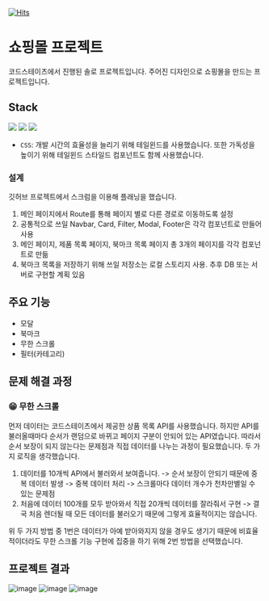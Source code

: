 [![Hits](https://hits.seeyoufarm.com/api/count/incr/badge.svg?url=https%3A%2F%2Fgithub.com%2Fzop1234%2Ffe-sprint-coz-shopping&count_bg=%2379C83D&title_bg=%23555555&icon=&icon_color=%23E7E7E7&title=CONTRIBUTORS&edge_flat=false)](https://hits.seeyoufarm.com)

# 쇼핑몰 프로젝트
코드스테이츠에서 진행된 솔로 프로젝트입니다. 주어진 디자인으로 쇼핑몰을 만드는 프로젝트입니다.

## Stack
<img src="https://img.shields.io/badge/Javascript-F7DF1E?style=flat-square&logo=Javascript&logoColor=white"/> <img src="https://img.shields.io/badge/React-61DAFB?style=flat-square&logo=React&logoColor=white"/> <img src="https://img.shields.io/badge/TailwindCSS-06B6D4?style=flat-square&logo=tailwindcss&logoColor=white"/> <br/>

- ```CSS```: 개발 시간의 효율성을 늘리기 위해 테일윈드를 사용했습니다. 또한 가독성을 높이기 위해 테일윈드 스타일드 컴포넌트도 함께 사용했습니다.

### 설계
깃허브 프로젝트에서 스크럼을 이용해 플래닝을 했습니다.
1. 메인 페이지에서 Route를 통해 페이지 별로 다른 경로로 이동하도록 설정
2. 공통적으로 쓰일 Navbar, Card, Filter, Modal, Footer은 각각 컴포넌트로 만들어 사용
3. 메인 페이지, 제품 목록 페이지, 북마크 목록 페이지 총 3개의 페이지를 각각 컴포넌트로 만듦
4. 북마크 목록을 저장하기 위해 쓰일 저장소는 로컬 스토리지 사용. 추후 DB 또는 서버로 구현할 계획 있음

## 주요 기능
- 모달
- 북마크
- 무한 스크롤
- 필터(카테고리)

## 문제 해결 과정
### 😁 무한 스크롤
먼저 데이터는 코드스테이츠에서 제공한 상품 목록 API를 사용했습니다. 
하지만 API를 불러올때마다 순서가 랜덤으로 바뀌고 페이지 구분이 안되어 있는 API였습니다.
따라서 순서 보장이 되지 않는다는 문제점과 직접 데이터를 나누는 과정이 필요했습니다.
두 가지 로직을 생각했습니다.
1. 데이터를 10개씩 API에서 불러와서 보여줍니다. -> 순서 보장이 안되기 때문에 중복 데이터 발생 -> 중복 데이터 처리 -> 스크롤마다 데이터 개수가 천차만별일 수 있는 문제점
2. 처음에 데이터 100개를 모두 받아와서 직접 20개씩 데이터를 잘라줘서 구현 -> 결국 처음 렌더될 때 모든 데이터를 불러오기 때문에 그렇게 효율적이지는 않습니다. <br/>

위 두 가지 방법 중 1번은 데이터가 아예 받아와지지 않을 경우도 생기기 때문에 비효율적이더라도 무한 스크롤 기능 구현에 집중을 하기 위해 2번 방법을 선택했습니다.


## 프로젝트 결과
![image](https://github.com/zop1234/fe-sprint-coz-shopping/assets/124567984/4e1c412e-154f-4a79-b819-3e142ae0ee67)
![image](https://github.com/zop1234/fe-sprint-coz-shopping/assets/124567984/2e49fe4a-ceae-4582-8542-c48c694a4108)
![image](https://github.com/zop1234/fe-sprint-coz-shopping/assets/124567984/c9c8e62c-e1f9-4977-a1df-26064c929c70)
